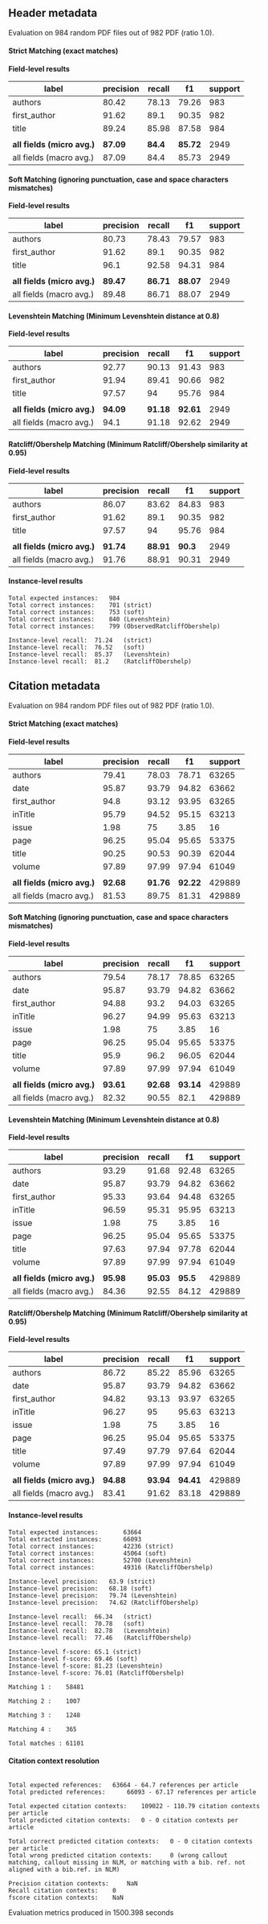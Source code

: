 
## Header metadata 

Evaluation on 984 random PDF files out of 982 PDF (ratio 1.0).

#### Strict Matching (exact matches)

**Field-level results**

| label            |  precision |   recall  |     f1     | support |
|---               |---         |---        |---         |---      |
| authors | 80.42 | 78.13 | 79.26 | 983 |
| first_author | 91.62 | 89.1 | 90.35 | 982 |
| title | 89.24 | 85.98 | 87.58 | 984 |
|                  |            |           |            |         |
| **all fields (micro avg.)** | **87.09** | **84.4** | **85.72** | 2949 |
| all fields (macro avg.) | 87.09 | 84.4 | 85.73 | 2949 |



#### Soft Matching (ignoring punctuation, case and space characters mismatches)

**Field-level results**

| label            |  precision |   recall  |     f1     | support |
|---               |---         |---        |---         |---      |
| authors | 80.73 | 78.43 | 79.57 | 983 |
| first_author | 91.62 | 89.1 | 90.35 | 982 |
| title | 96.1 | 92.58 | 94.31 | 984 |
|                  |            |           |            |         |
| **all fields (micro avg.)** | **89.47** | **86.71** | **88.07** | 2949 |
| all fields (macro avg.) | 89.48 | 86.71 | 88.07 | 2949 |



#### Levenshtein Matching (Minimum Levenshtein distance at 0.8)

**Field-level results**

| label            |  precision |   recall  |     f1     | support |
|---               |---         |---        |---         |---      |
| authors | 92.77 | 90.13 | 91.43 | 983 |
| first_author | 91.94 | 89.41 | 90.66 | 982 |
| title | 97.57 | 94 | 95.76 | 984 |
|                  |            |           |            |         |
| **all fields (micro avg.)** | **94.09** | **91.18** | **92.61** | 2949 |
| all fields (macro avg.) | 94.1 | 91.18 | 92.62 | 2949 |



#### Ratcliff/Obershelp Matching (Minimum Ratcliff/Obershelp similarity at 0.95)

**Field-level results**

| label            |  precision |   recall  |     f1     | support |
|---               |---         |---        |---         |---      |
| authors | 86.07 | 83.62 | 84.83 | 983 |
| first_author | 91.62 | 89.1 | 90.35 | 982 |
| title | 97.57 | 94 | 95.76 | 984 |
|                  |            |           |            |         |
| **all fields (micro avg.)** | **91.74** | **88.91** | **90.3** | 2949 |
| all fields (macro avg.) | 91.76 | 88.91 | 90.31 | 2949 |


#### Instance-level results

```
Total expected instances: 	984
Total correct instances: 	701 (strict) 
Total correct instances: 	753 (soft) 
Total correct instances: 	840 (Levenshtein) 
Total correct instances: 	799 (ObservedRatcliffObershelp) 

Instance-level recall:	71.24	(strict) 
Instance-level recall:	76.52	(soft) 
Instance-level recall:	85.37	(Levenshtein) 
Instance-level recall:	81.2	(RatcliffObershelp) 
```


## Citation metadata 

Evaluation on 984 random PDF files out of 982 PDF (ratio 1.0).

#### Strict Matching (exact matches)

**Field-level results**

| label            |  precision |   recall  |     f1     | support |
|---               |---         |---        |---         |---      |
| authors | 79.41 | 78.03 | 78.71 | 63265 |
| date | 95.87 | 93.79 | 94.82 | 63662 |
| first_author | 94.8 | 93.12 | 93.95 | 63265 |
| inTitle | 95.79 | 94.52 | 95.15 | 63213 |
| issue | 1.98 | 75 | 3.85 | 16 |
| page | 96.25 | 95.04 | 95.65 | 53375 |
| title | 90.25 | 90.53 | 90.39 | 62044 |
| volume | 97.89 | 97.99 | 97.94 | 61049 |
|                  |            |           |            |         |
| **all fields (micro avg.)** | **92.68** | **91.76** | **92.22** | 429889 |
| all fields (macro avg.) | 81.53 | 89.75 | 81.31 | 429889 |



#### Soft Matching (ignoring punctuation, case and space characters mismatches)

**Field-level results**

| label            |  precision |   recall  |     f1     | support |
|---               |---         |---        |---         |---      |
| authors | 79.54 | 78.17 | 78.85 | 63265 |
| date | 95.87 | 93.79 | 94.82 | 63662 |
| first_author | 94.88 | 93.2 | 94.03 | 63265 |
| inTitle | 96.27 | 94.99 | 95.63 | 63213 |
| issue | 1.98 | 75 | 3.85 | 16 |
| page | 96.25 | 95.04 | 95.65 | 53375 |
| title | 95.9 | 96.2 | 96.05 | 62044 |
| volume | 97.89 | 97.99 | 97.94 | 61049 |
|                  |            |           |            |         |
| **all fields (micro avg.)** | **93.61** | **92.68** | **93.14** | 429889 |
| all fields (macro avg.) | 82.32 | 90.55 | 82.1 | 429889 |



#### Levenshtein Matching (Minimum Levenshtein distance at 0.8)

**Field-level results**

| label            |  precision |   recall  |     f1     | support |
|---               |---         |---        |---         |---      |
| authors | 93.29 | 91.68 | 92.48 | 63265 |
| date | 95.87 | 93.79 | 94.82 | 63662 |
| first_author | 95.33 | 93.64 | 94.48 | 63265 |
| inTitle | 96.59 | 95.31 | 95.95 | 63213 |
| issue | 1.98 | 75 | 3.85 | 16 |
| page | 96.25 | 95.04 | 95.65 | 53375 |
| title | 97.63 | 97.94 | 97.78 | 62044 |
| volume | 97.89 | 97.99 | 97.94 | 61049 |
|                  |            |           |            |         |
| **all fields (micro avg.)** | **95.98** | **95.03** | **95.5** | 429889 |
| all fields (macro avg.) | 84.36 | 92.55 | 84.12 | 429889 |



#### Ratcliff/Obershelp Matching (Minimum Ratcliff/Obershelp similarity at 0.95)

**Field-level results**

| label            |  precision |   recall  |     f1     | support |
|---               |---         |---        |---         |---      |
| authors | 86.72 | 85.22 | 85.96 | 63265 |
| date | 95.87 | 93.79 | 94.82 | 63662 |
| first_author | 94.82 | 93.13 | 93.97 | 63265 |
| inTitle | 96.27 | 95 | 95.63 | 63213 |
| issue | 1.98 | 75 | 3.85 | 16 |
| page | 96.25 | 95.04 | 95.65 | 53375 |
| title | 97.49 | 97.79 | 97.64 | 62044 |
| volume | 97.89 | 97.99 | 97.94 | 61049 |
|                  |            |           |            |         |
| **all fields (micro avg.)** | **94.88** | **93.94** | **94.41** | 429889 |
| all fields (macro avg.) | 83.41 | 91.62 | 83.18 | 429889 |


#### Instance-level results

```
Total expected instances: 		63664
Total extracted instances: 		66093
Total correct instances: 		42236 (strict) 
Total correct instances: 		45064 (soft) 
Total correct instances: 		52700 (Levenshtein) 
Total correct instances: 		49316 (RatcliffObershelp) 

Instance-level precision:	63.9 (strict) 
Instance-level precision:	68.18 (soft) 
Instance-level precision:	79.74 (Levenshtein) 
Instance-level precision:	74.62 (RatcliffObershelp) 

Instance-level recall:	66.34	(strict) 
Instance-level recall:	70.78	(soft) 
Instance-level recall:	82.78	(Levenshtein) 
Instance-level recall:	77.46	(RatcliffObershelp) 

Instance-level f-score:	65.1 (strict) 
Instance-level f-score:	69.46 (soft) 
Instance-level f-score:	81.23 (Levenshtein) 
Instance-level f-score:	76.01 (RatcliffObershelp) 

Matching 1 :	58481

Matching 2 :	1007

Matching 3 :	1248

Matching 4 :	365

Total matches :	61101
```


#### Citation context resolution
```

Total expected references: 	 63664 - 64.7 references per article
Total predicted references: 	 66093 - 67.17 references per article

Total expected citation contexts: 	 109022 - 110.79 citation contexts per article
Total predicted citation contexts: 	 0 - 0 citation contexts per article

Total correct predicted citation contexts: 	 0 - 0 citation contexts per article
Total wrong predicted citation contexts: 	 0 (wrong callout matching, callout missing in NLM, or matching with a bib. ref. not aligned with a bib.ref. in NLM)

Precision citation contexts: 	 NaN
Recall citation contexts: 	 0
fscore citation contexts: 	 NaN
```

Evaluation metrics produced in 1500.398 seconds
